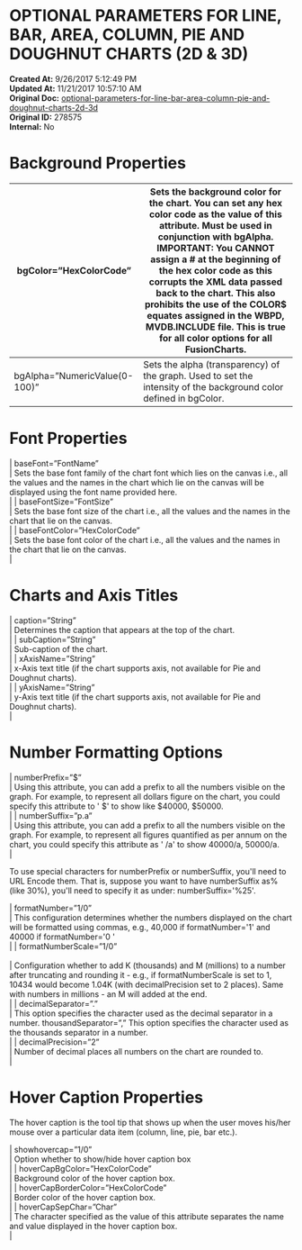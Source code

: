 # OPTIONAL PARAMETERS FOR LINE, BAR, AREA, COLUMN, PIE AND DOUGHNUT CHARTS (2D & 3D)

**Created At:** 9/26/2017 5:12:49 PM  
**Updated At:** 11/21/2017 10:57:10 AM  
**Original Doc:** [optional-parameters-for-line-bar-area-column-pie-and-doughnut-charts-2d-3d](https://docs.zumasys.com/36577-mv-dashboard/optional-parameters-for-line-bar-area-column-pie-and-doughnut-charts-2d-3d)  
**Original ID:** 278575  
**Internal:** No  


# Background Properties


| bgColor=”HexColorCode”<br> | Sets the background color for the chart. You can set any hex color code as the value of this attribute. Must be used in conjunction with bgAlpha. IMPORTANT: You CANNOT assign a # at the beginning of the hex color code as this corrupts the XML data passed back to the chart. This also prohibits the use of the COLOR$ equates assigned in the WBPD, MVDB.INCLUDE file. This is true for all color options for all FusionCharts.<br> |
| --- | --- |
| bgAlpha=”NumericValue(0-100)”<br> | Sets the alpha (transparency) of the graph. Used to set the intensity of the background color defined in bgColor.<br> |


# 


# Font Properties 


| baseFont=”FontName”<br> | Sets the base font family of the chart font which lies on the canvas i.e., all the values and the names in the chart which lie on the canvas will be displayed using the font name provided here.<br> |
| baseFontSize=”FontSize”<br> | Sets the base font size of the chart i.e., all the values and the names in the chart that lie on the canvas.<br> |
| baseFontColor=”HexColorCode”<br> | Sets the base font color of the chart i.e., all the values and the names in the chart that lie on the canvas.<br> |




# Charts and Axis Titles 


| caption=”String”<br> | Determines the caption that appears at the top of the chart.<br> |
| subCaption=”String”<br> | Sub-caption of the chart.<br> |
| xAxisName=”String”<br> | x-Axis text title (if the chart supports axis, not available for Pie and Doughnut charts).<br> |
| yAxisName=”String”<br> | y-Axis text title (if the chart supports axis, not available for Pie and Doughnut charts).<br> |




# Number Formatting Options 


| numberPrefix=”$”<br> | Using this attribute, you can add a prefix to all the numbers visible on the graph. For example, to represent all dollars figure on the chart, you could specify this attribute to ' $' to show like $40000, $50000.<br> |
| numberSuffix=”p.a”<br> | Using this attribute, you can add a prefix to all the numbers visible on the graph. For example, to represent all figures quantified as per annum on the chart, you could specify this attribute as ' /a' to show 40000/a, 50000/a.<br> |


To use special characters for numberPrefix or numberSuffix, you'll need to URL Encode them. That is, suppose you want to have numberSuffix as% (like 30%), you'll need to specify it as under: numberSuffix='%25'.


| formatNumber=”1/0”<br> | This configuration determines whether the numbers displayed on the chart will be formatted using commas, e.g., 40,000 if formatNumber='1' and 40000 if formatNumber='0 '<br> |
| formatNumberScale=”1/0”<br><br> | Configuration whether to add K (thousands) and M (millions) to a number after truncating and rounding it - e.g., if formatNumberScale is set to 1, 10434 would become 1.04K (with decimalPrecision set to 2 places). Same with numbers in millions - an M will added at the end.<br> |
| decimalSeparator=”.”<br> | This option specifies the character used as the decimal separator in a number. thousandSeparator=”,” This option specifies the character used as the thousands separator in a number.<br> |
| decimalPrecision=”2”<br> | Number of decimal places all numbers on the chart are rounded to.<br> |




# Hover Caption Properties

The hover caption is the tool tip that shows up when the user moves his/her mouse over a particular data item (column, line, pie, bar etc.).


| showhovercap=”1/0”<br> | Option whether to show/hide hover caption box<br> |
| hoverCapBgColor=”HexColorCode”<br> | Background color of the hover caption box.<br> |
| hoverCapBorderColor=”HexColorCode”<br> | Border color of the hover caption box.<br> |
| hoverCapSepChar=”Char”<br> | The character specified as the value of this attribute separates the name and value displayed in the hover caption box.<br> |

